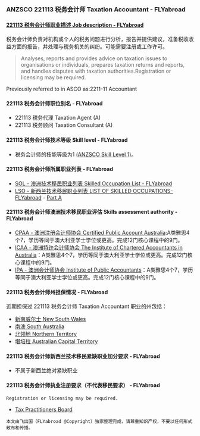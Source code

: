 ### ANZSCO 221113 税务会计师	 Taxation Accountant - FLYabroad ###

####  [221113 税务会计师职业描述 Job description - FLYabroad](http://www.flyabroadvisa.com/anzsco/2211.html#221113)

税务会计师负责对机构或个人的税务问题进行分析，报告并提供建议，准备税收收益方面的报告，并处理与税务机关的纠纷。可能需要注册或工作许可。

> Analyses, reports and provides advice on taxation issues to organisations or individuals, prepares taxation returns and reports, and handles disputes with taxation authorities.Registration or licensing may be required.

Previously referred to in ASCO as:2211-11 Accountant

#### 221113 税务会计师职位别名 - FLYabroad
 
- 221113	 税务代理 Taxation Agent (A)
- 221113	 税务顾问 Taxation Consultant (A)

#### 221113 税务会计师技术等级 Skill level - FLYabroad

- 税务会计师的技能等级为1 [(ANZSCO Skill Level 1)](http://www.flyabroadvisa.com/anzsco/)。

#### 221113 税务会计师所属职业列表 - FLYabroad

- [SOL - 澳洲技术移民职业列表 Skilled Occupation List - FLYabroad](http://www.flyabroadvisa.com/sol/)
- [LSO - 新西兰技术移民职业列表 LIST OF SKILLED OCCUPATIONS-FLYabroad](http://nz.flyabroadvisa.com/lso/) - [Part A](parta)

#### 221113 税务会计师澳洲技术移民职业评估 Skills assessment authority - FLYabroad

- [CPAA -  澳洲注册会计师协会 Certified Public Account Australia](http://www.flyabroadvisa.com/ass/cpaa.html):A类雅思4个7，学历等同于澳大利亚学士学位或更高。完成12门核心课程中的9门。
- [ICAA - 澳洲特许会计师协会 The Institute of Chartered Accountants in Australia](http://www.flyabroadvisa.com/ass/icaa.html)：A类雅思4个7，学历等同于澳大利亚学士学位或更高。完成12门核心课程中的9门。
- [IPA - 澳洲会计师协会 Institute of Public Accountants](http://www.flyabroadvisa.com/ass/ipa.html)：A类雅思4个7，学历等同于澳大利亚学士学位或更高。完成12门核心课程中的9门。

####  221113 税务会计师州担保情况 - FLYabroad

近期担保过 221113 税务会计师 Taxation Accountant 职业的州包括：

- [新南威尔士 New South Wales](http://www.flyabroadvisa.com/zdb/nsw.html)
- [南澳 South Australia](http://www.flyabroadvisa.com/zdb/sa.html)
- [北领地 Northern Territory](http://www.flyabroadvisa.com/zdb/nt.html)
- [堪培拉 Australian Capital Territory](http://www.flyabroadvisa.com/zdb/act.html)

####  221113 税务会计师新西兰技术移民紧缺职业加分要求 - FLYabroad

- 不属于新西兰绝对紧缺职业  

####  221113 税务会计师执业注册要求（不代表移民要求） - FLYabroad

    Registration or licensing may be required.

- [Tax Practitioners Board](http://www.accc.gov.au/)

`本文由飞出国（FLYabroad @Copyright）独家整理完成，请尊重知识产权，不要以任何形式散布和传播。`